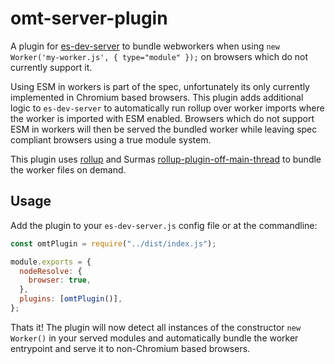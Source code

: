 # omt-server-plugin

A plugin for [es-dev-server](https://github.com/open-wc/open-wc/tree/master/packages/es-dev-server) to bundle webworkers when using `new Worker('my-worker.js', { type="module" });` on browsers which do not currently support it.

Using ESM in workers is part of the spec, unfortunately its only currently implemented in Chromium based browsers. This plugin adds additional logic to `es-dev-server` to automatically run rollup over worker imports where the worker is imported with ESM enabled. Browsers which do not support ESM in workers will then be served the bundled worker while leaving spec compliant browsers using a true module system.

This plugin uses [rollup](https://rollupjs.org/) and Surmas [rollup-plugin-off-main-thread](https://github.com/surma/rollup-plugin-off-main-thread) to bundle the worker files on demand.

## Usage

Add the plugin to your `es-dev-server.js` config file or at the commandline:

```js
const omtPlugin = require("../dist/index.js");

module.exports = {
  nodeResolve: {
    browser: true,
  },
  plugins: [omtPlugin()],
};
```

Thats it! The plugin will now detect all instances of the constructor `new Worker()` in your served modules and
automatically bundle the worker entrypoint and serve it to non-Chromium based browsers.
